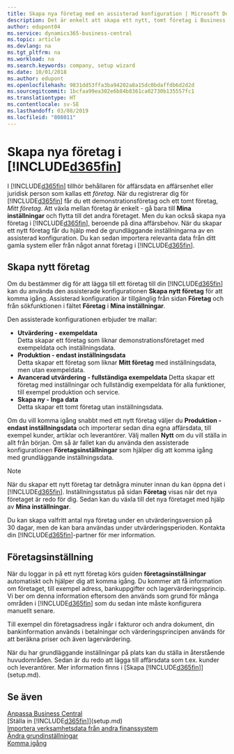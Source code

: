 ```yaml
---
title: Skapa nya företag med en assisterad konfiguration | Microsoft Docs
description: Det är enkelt att skapa ett nytt, tomt företag i Business Central. En assisterad konfiguration hjälper dig genom stegen och du kan importera dina befintliga affärsdata.
author: edupont04
ms.service: dynamics365-business-central
ms.topic: article
ms.devlang: na
ms.tgt_pltfrm: na
ms.workload: na
ms.search.keywords: company, setup wizard
ms.date: 10/01/2018
ms.author: edupont
ms.openlocfilehash: 9831dd53ffa3ba94202a8a15dc0bdaffdb6d2d2d
ms.sourcegitcommit: 1bcfaa99ea302e6b84b8361ca02730b135557fc1
ms.translationtype: HT
ms.contentlocale: sv-SE
ms.lasthandoff: 03/08/2019
ms.locfileid: "808011"
---
```

# <a name="creating-new-companies-in-included365finincludesd365finmdmd"></a>Skapa nya företag i [!INCLUDE[d365fin](includes/d365fin_md.md)]
I [!INCLUDE[d365fin](includes/d365fin_md.md)] tillhör behållaren för affärsdata en affärsenhet eller juridisk person som kallas ett *företag*. När du registrerar dig för [!INCLUDE[d365fin](includes/d365fin_md.md)] får du ett demonstrationsföretag och ett tomt företag, *Mitt företag*. Att växla mellan företag är enkelt - gå bara till **Mina inställningar** och flytta till det andra företaget. Men du kan också skapa nya företag i [!INCLUDE[d365fin](includes/d365fin_md.md)], beroende på dina affärsbehov. När du skapar ett nytt företag får du hjälp med de grundläggande inställningarna av en assisterad konfiguration. Du kan sedan importera relevanta data från ditt gamla system eller från något annat företag i [!INCLUDE[d365fin](includes/d365fin_md.md)].  

## <a name="create-new-company"></a>Skapa nytt företag
Om du bestämmer dig för att lägga till ett företag till din [!INCLUDE[d365fin](includes/d365fin_md.md)] kan du använda den assisterade konfigurationen **Skapa nytt företag** för att komma igång. Assisterad konfiguration är tillgänglig från sidan **Företag** och från sökfunktionen i fältet **Företag** i **Mina inställningar**.  

Den assisterade konfigurationen erbjuder tre mallar:

-   **Utvärdering - exempeldata**  
    Detta skapar ett företag som liknar demonstrationsföretaget med exempeldata och inställningsdata.  
-   **Produktion - endast inställningsdata**  
    Detta skapar ett företag som liknar **Mitt företag** med inställningsdata, men utan exempeldata.
-   **Avancerad utvärdering - fullständiga exempeldata** Detta skapar ett företag med inställningar och fullständig exempeldata för alla funktioner, till exempel produktion och service.
-   **Skapa ny - Inga data**  
    Detta skapar ett tomt företag utan inställningsdata.  

Om du vill komma igång snabbt med ett nytt företag väljer du **Produktion - endast inställningsdata** och importerar sedan dina egna affärsdata, till exempel kunder, artiklar och leverantörer. Välj mallen **Nytt** om du vill ställa in allt från början. Om så är fallet kan du använda den assisterade konfigurationen **Företagsinställningar** som hjälper dig att komma igång med grundläggande inställningsdata.  

> [!NOTE]  
>   När du skapar ett nytt företag tar detnågra minuter innan du kan öppna det i [!INCLUDE[d365fin](includes/d365fin_md.md)]. Inställningsstatus på sidan **Företag** visas när det nya företaget är redo för dig. Sedan kan du växla till det nya företaget med hjälp av **Mina inställningar**.  

Du kan skapa valfritt antal nya företag under en utvärderingsversion på 30 dagar, men de kan bara användas under utvärderingsperioden. Kontakta din [!INCLUDE[d365fin](includes/d365fin_md.md)]-partner för mer information.  

## <a name="company-setup"></a>Företagsinställning
När du loggar in på ett nytt företag körs guiden **företagsinställningar** automatiskt och hjälper dig att komma igång. Du kommer att få information om företaget, till exempel adress, bankuppgifter och lagervärderingsprincip. Vi ber om denna information eftersom den används som grund för många områden i [!INCLUDE[d365fin](includes/d365fin_md.md)] som du sedan inte måste konfigurera manuellt senare.  

Till exempel din företagsadress ingår i fakturor och andra dokument, din bankinformation används i betalningar och värderingsprincipen används för att beräkna priser och även lagervärdering.  

När du har grundläggande inställningar på plats kan du ställa in återstående huvudområden. Sedan är du redo att lägga till affärsdata som t.ex. kunder och leverantörer. Mer information finns i [Skapa [!INCLUDE[d365fin](includes/d365fin_md.md)]](setup.md).  

## <a name="see-also"></a>Se även
[Anpassa Business Central](ui-customizing-overview.md)  
[Ställa in [!INCLUDE[d365fin](includes/d365fin_md.md)]](setup.md)  
[Importera verksamhetsdata från andra finanssystem](across-import-data-configuration-packages.md)  
[Ändra grundinställningar](ui-change-basic-settings.md)  
[Komma igång](product-get-started.md)  
